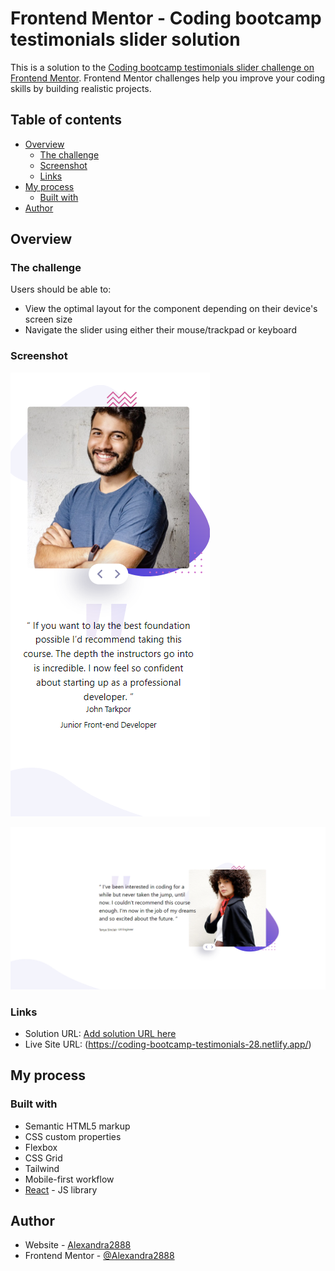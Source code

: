 # Frontend Mentor - Coding bootcamp testimonials slider solution

This is a solution to the [Coding bootcamp testimonials slider challenge on Frontend Mentor](https://www.frontendmentor.io/challenges/coding-bootcamp-testimonials-slider-4FNyLA8JL). Frontend Mentor challenges help you improve your coding skills by building realistic projects.

## Table of contents

- [Overview](#overview)
    - [The challenge](#the-challenge)
    - [Screenshot](#screenshot)
    - [Links](#links)
- [My process](#my-process)
    - [Built with](#built-with)
- [Author](#author)


## Overview

### The challenge

Users should be able to:

- View the optimal layout for the component depending on their device's screen size
- Navigate the slider using either their mouse/trackpad or keyboard

### Screenshot

![img_1.png](img_1.png)

![img.png](img.png)


### Links

- Solution URL: [Add solution URL here](https://your-solution-url.com)
- Live Site URL: (https://coding-bootcamp-testimonials-28.netlify.app/)

## My process

### Built with

- Semantic HTML5 markup
- CSS custom properties
- Flexbox
- CSS Grid
- Tailwind
- Mobile-first workflow
- [React](https://reactjs.org/) - JS library



## Author

- Website - [Alexandra2888](https://coding-bootcamp-testimonials-28.netlify.app/)
- Frontend Mentor - [@Alexandra2888](https://www.frontendmentor.io/profile/Alexandra2888)

